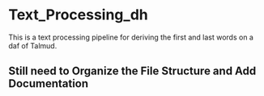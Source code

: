 # Text_Processing_dh
This is a text processing pipeline for deriving the first and last words on a daf of Talmud. 

## Still need to Organize the File Structure and Add Documentation
